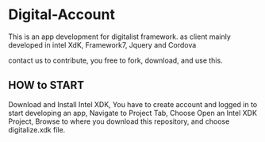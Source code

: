 # Digital-Account
This is an app development for digitalist framework. 
as client mainly developed in intel XdK, Framework7, Jquery and Cordova

contact us to contribute, 
you free to fork, download, and use this. 

HOW to START
------------------------
Download and Install Intel XDK, 
You have to create account and logged in to start developing an app,
Navigate to Project Tab, Choose Open an Intel XDK Project,
Browse to where you download this repository, and choose digitalize.xdk file.
